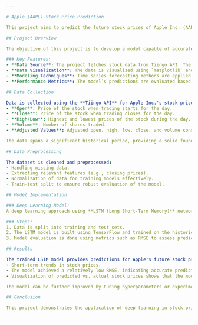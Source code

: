 ```yaml
---

# Apple (AAPL) Stock Price Prediction

This project aims to predict the future stock prices of Apple Inc. (AAPL) using historical stock data. The project utilizes machine learning techniques to perform time series forecasting based on various stock indicators such as `open`, `high`, `low`, `close`, and `volume`.

## Project Overview

The objective of this project is to develop a model capable of accurately forecasting Apple's stock price movements. Historical data from the Tiingo API is used to build and train the model. Various preprocessing steps are undertaken to prepare the data for machine learning algorithms, and the final results provide insights into the stock's future behavior.

### Key Features:
- **Data Source**: The project fetches stock data from Tiingo API. The dataset includes columns like `open`, `high`, `low`, `close`, `volume`, and adjusted values for these metrics.
- **Data Visualization**: The data is visualized using `matplotlib` and `seaborn` to observe trends and patterns over time.
- **Modeling Techniques**: Time series forecasting methods are applied using deep learning frameworks like `tensorflow`.
- **Performance Metrics**: The model’s predictions are evaluated based on accuracy and error metrics such as RMSE (Root Mean Square Error).

## Data Collection

Data is collected using the **Tiingo API** for Apple Inc.'s stock prices, and the data includes:
- **Open**: Price of the stock when trading starts for the day.
- **Close**: Price of the stock when trading closes for the day.
- **High/Low**: Highest and lowest prices of the stock during the day.
- **Volume**: Number of shares traded.
- **Adjusted Values**: Adjusted open, high, low, close, and volume considering dividends and stock splits.

The data spans a significant historical period, providing a solid foundation for training predictive models.

## Data Preprocessing

The dataset is cleaned and preprocessed:
- Handling missing data.
- Extracting relevant features (e.g., closing prices).
- Normalization of data for training models effectively.
- Train-test split to ensure robust evaluation of the model.

## Model Implementation

### Deep Learning Model:
A deep learning approach using **LSTM (Long Short-Term Memory)** networks is implemented to predict future stock prices. LSTM is chosen for its ability to capture dependencies in time series data.

### Steps:
1. Data is split into training and test sets.
2. The LSTM model is built using TensorFlow and trained on the historical stock prices.
3. Model evaluation is done using metrics such as RMSE to assess prediction accuracy.

## Results

The trained LSTM model provides predictions for Apple's future stock prices. Key insights from the model include:
- Short-term trends in stock prices.
- The model achieved a relatively low RMSE, indicating accurate predictions on test data.
- Visualization of predicted vs. actual stock prices shows that the model captures the general trend of Apple’s stock price movements effectively.

The model can be further improved by tuning hyperparameters or experimenting with different architectures, but it already demonstrates strong predictive performance on Apple's historical stock data.

## Conclusion

This project demonstrates the application of deep learning in stock price prediction. By utilizing LSTM networks, the model provides valuable insights into future stock movements, which can be used as part of a larger strategy for trading or investment decision-making.

---
```

